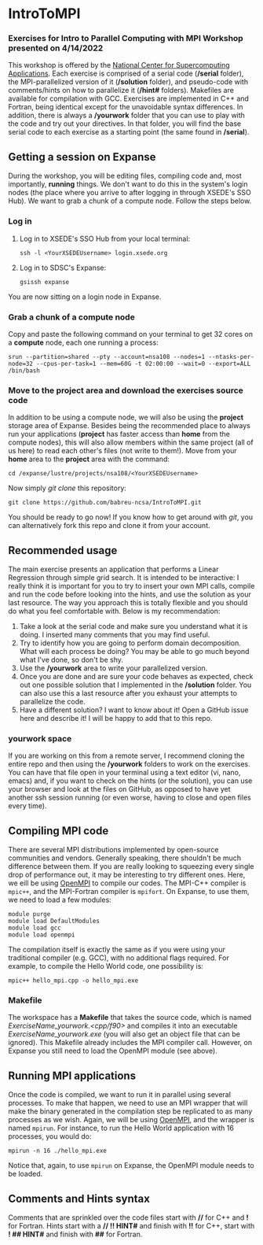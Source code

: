 # IntroToMPI

### Exercises for Intro to Parallel Computing with MPI Workshop presented on 4/14/2022

This workshop is offered by the [National Center for Supercomputing Applications](https://www.ncsa.illinois.edu/).
Each exercise is comprised of a serial code (**/serial** folder), the MPI-parallelized version of it (**/solution** folder), and pseudo-code with comments/hints on how to parallelize it (**/hint#** folders). Makefiles are available for compilation with GCC. Exercises are implemented in C++ and Fortran, being identical except for the unavoidable syntax differences. In addition, there is always a **/yourwork** folder that you can use to play with the code and try out your directives. In that folder, you will find the base serial code to each exercise as a starting point (the same found in **/serial**).

## Getting a session on Expanse
During the workshop, you will be editing files, compiling code and, most importantly, **running** things. We don't want to do this in the system's login nodes (the place where you arrive to after logging in through XSEDE's SSO Hub). We want to grab a chunk of a compute node. Follow the steps below.

### Log in
1. Log in to XSEDE's SSO Hub from your local terminal:

    ```
    ssh -l <YourXSEDEUsername> login.xsede.org
    ```
2. Log in to SDSC's Expanse:


    ```
    gsissh expanse
    ```
  
You are now sitting on a login node in Expanse. 
  

### Grab a chunk of a compute node
Copy and paste the following command on your terminal to get 32 cores on a **compute** node, each one running a process:

```
srun --partition=shared --pty --account=nsa108 --nodes=1 --ntasks-per-node=32 --cpus-per-task=1 --mem=60G -t 02:00:00 --wait=0 --export=ALL /bin/bash
```


### Move to the project area and download the exercises source code
In addition to be using a compute node, we will also be using the **project** storage area of Expanse. Besides being the recommended place to always run your applications (**project** has faster access than **home** from the compute nodes), this will also allow members within the same project (all of us here) to read each other's files (not write to them!). Move from your **home** area to the **project** area with the command:

```
cd /expanse/lustre/projects/nsa108/<YourXSEDEUsername>
```

Now simply *git clone* this repository:

```
git clone https://github.com/babreu-ncsa/IntroToMPI.git
```

You should be ready to go now! If you know how to get around with *git*, you can alternatively fork this repo and clone it from your account.


## Recommended usage
The main exercise presents an application that performs a Linear Regression through simple grid search. It is intended to be interactive: I really think it is important for you to try to insert your own MPI calls, compile and run the code before looking into the hints, and use the solution as your last resource. The way you approach this is totally flexible and you should do what you feel comfortable with. Below is my recommendation:

1. Take a look at the serial code and make sure you understand what it is doing. I inserted many comments that you may find useful.
2. Try to identify how you are going to perform domain decomposition. What will each process be doing? You may be able to go much beyond what I've done, so don't be shy.
3. Use the **/yourwork** area to write your parallelized version. 
4. Once you are done and are sure your code behaves as expected, check out one possible solution that I implemented in the **/solution** folder. You can also use this a last resource after you exhaust your attempts to parallelize the code.
5. Have a different solution? I want to know about it! Open a GitHub issue here and describe it! I will be happy to add that to this repo.

### yourwork space
If you are working on this from a remote server, I recommend cloning the entire repo and then using the **/yourwork** folders to work on the exercises. You can have that file open in your terminal using a text editor (vi, nano, emacs) and, if you want to check on the hints (or the solution), you can use your browser and look at the files on GitHub, as opposed to have yet another ssh session running (or even worse, having to close and open files every time).

## Compiling MPI code
There are several MPI distributions implemented by open-source communities and vendors. Generally speaking, there shouldn't be much difference between them. If you are really looking to squeezing every single drop of performance out, it may be interesting to try different ones. Here, we eill be using [OpenMPI](https://www.open-mpi.org/) to compile our codes. The MPI-C++ compiler is `mpic++`, and the MPI-Fortran compiler is `mpifort`. On Expanse, to use them, we need to load a few modules:

```
module purge
module load DefaultModules
module load gcc
module load openmpi
```

The compilation itself is exactly the same as if you were using your traditional compiler (e.g. GCC), with no additional flags required. For example, to compile the Hello World code, one possibility is:

```
mpic++ hello_mpi.cpp -o hello_mpi.exe
```

### Makefile
The workspace has a **Makefile** that takes the source code, which is named *ExerciseName_yourwork.<cpp/f90>* and compiles it into an executable *ExerciseName_yourwork.exe* (you will also get an object file that can be ignored). This Makefile already includes the MPI compiler call. However, on Expanse you still need to load the OpenMPI module (see above).


## Running MPI applications
Once the code is compiled, we want to run it in parallel using several processes. To make that happen, we need to use an MPI wrapper that will make the binary generated in the compilation step be replicated to as many processes as we wish. Again, we will be using [OpenMPI](https://www.open-mpi.org/), and the wrapper is named `mpirun`. For instance, to run the Hello World application with 16 processes, you would do:

```
mpirun -n 16 ./hello_mpi.exe
```

Notice that, again, to use `mpirun` on Expanse, the OpenMPI module needs to be loaded.


## Comments and Hints syntax
Comments that are sprinkled over the code files start with **//** for C++ and **!** for Fortran. Hints start with a **// !! HINT#** and finish with **!!** for C++, start with **! ## HINT#** and finish with **##** for Fortran. 
